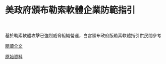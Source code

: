 # 美政府頒布勒索軟體企業防範指引

<!--more-->
<!--353-->
<br><br/>
基於勒索軟體攻擊已強烈威脅組織營運，白宮頒布政府版勒索軟體指引供民間參考

[閱讀全文](https://www.ithome.com.tw/news/144869)

[原始資料](https://assets.documentcloud.org/documents/20796933/memo-what-we-urge-you-to-do-to-protect-against-the-threat-of-ransomware17.pdf)
